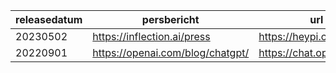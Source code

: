 | releasedatum | persbericht | url | naam |  bedrijf |
|----------|--------------|------------|------------| ------------|
| 20230502 | https://inflection.ai/press | https://heypi.com/talk | Pi | Inflection |
| 20220901 | https://openai.com/blog/chatgpt/ | https://chat.openai.com/ | ChatGPT | OpenAI |

